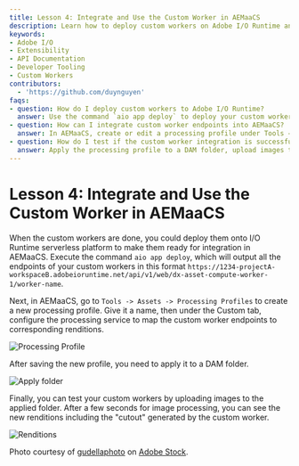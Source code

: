 ```yaml
---
title: Lesson 4: Integrate and Use the Custom Worker in AEMaaCS
description: Learn how to deploy custom workers on Adobe I/O Runtime and integrate them into AEMaaCS by creating processing profiles and applying them to DAM folders for automated asset processing.
keywords:
- Adobe I/O
- Extensibility
- API Documentation
- Developer Tooling
- Custom Workers
contributors:
  - 'https://github.com/duynguyen'
faqs:
- question: How do I deploy custom workers to Adobe I/O Runtime?
  answer: Use the command `aio app deploy` to deploy your custom workers to the Adobe I/O Runtime serverless platform and obtain their endpoint URLs.
- question: How can I integrate custom worker endpoints into AEMaaCS?
  answer: In AEMaaCS, create or edit a processing profile under Tools → Assets → Processing Profiles, then configure the Custom tab to map custom worker endpoints to processing renditions.
- question: How do I test if the custom worker integration is successful?
  answer: Apply the processing profile to a DAM folder, upload images to that folder, and verify that new renditions generated by the custom worker appear after processing.
---
```

# Lesson 4: Integrate and Use the Custom Worker in AEMaaCS

When the custom workers are done, you could deploy them onto I/O Runtime serverless platform to make them ready for integration in AEMaaCS. Execute the command `aio app deploy`, which will output all the endpoints of your custom workers in this format `https://1234-projectA-workspaceB.adobeioruntime.net/api/v1/web/dx-asset-compute-worker-1/worker-name`.

Next, in AEMaaCS, go to `Tools -> Assets -> Processing Profiles` to create a new processing profile. Give it a name, then under the Custom tab, configure the processing service to map the custom worker endpoints to corresponding renditions.

![Processing Profile](assets/processing-profile.png)

After saving the new profile, you need to apply it to a DAM folder.

![Apply folder](assets/apply-folder.png)

Finally, you can test your custom workers by uploading images to the applied folder. After a few seconds for image processing, you can see the new renditions including the "cutout" generated by the custom worker.

![Renditions](assets/renditions.png)

Photo courtesy of [gudellaphoto](https://stock.adobe.com/contributor/144023/gudellaphoto) on [Adobe Stock](https://stock.adobe.com/images/vik-iceland-may-08-2015-toyota-rav4-four-wheel-drive-suv-being-used-on-iceland-s-unpaved-roads-and-terrain/283907742).
